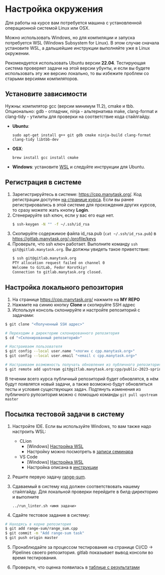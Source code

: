# Настройка окружения

Для работы на курсе вам потребуется машина с установленной операционной системой Linux или OSX.

Можно использовать Windows, но для компиляции и запуска потребуется WSL (Windows Subsystem for Linux). В этом случае сначала установите WSL, а дальшейшие инструкции выполняйте уже в Linux окружении.

Рекомендуется использовать Ubuntu версии **22.04**. Тестирующая система проверяет задачи на этой
версии убунты, и если вы будете использовать эту же версию локально, то вы избежите
проблем со старыми версиями компиляторов.

## Установите зависимости
  Нужны: компилятор gcc (версии минимум 11.2), cmake и tbb.
  Опционально: gdb - отладчик, ninja - альтернатива make, clang-format и clang-tidy - утилиты для проверки на соответствие кода стайлгайду.
   * **Ubuntu**:
        ```
        sudo apt-get install g++ git gdb cmake ninja-build clang-format clang-tidy libtbb-dev
        ```
   * **OSX**:
        ```
        brew install gcc install cmake
        ```
   * **Windows**: установите [WSL](https://learn.microsoft.com/en-us/windows/wsl/install) и следуйте инструкции для Ubuntu.

## Регистрация в системе

1. Зарегистрируйтесь в системе: https://cpp.manytask.org/. Код регистрации доступен [на странице курса](https://lk.yandexdataschool.ru/courses/2023-spring/7.1119-obuchenie-iazyku-cpp-chast-2/). Если вы ранее регистрировались в этой системе для прохождения других курсов, то сразу можете жать кнопку **Login**.
2. Сгенерируйте ssh ключ, если у вас его еще нет.
   ```bash
   $ ssh-keygen -N "" -f ~/.ssh/id_rsa
   ```
3. Скопируйте содержимое файла id_rsa.pub (`cat ~/.ssh/id_rsa.pub`) в https://gitlab.manytask.org/-/profile/keys
4. Проверьте, что ssh ключ работает. Выполните команду `ssh git@gitlab.manytask.org`. Вы должны увидеть такое приветствие:
   ```bash
   $ ssh git@gitlab.manytask.org
   PTY allocation request failed on channel 0
   Welcome to GitLab, Fedor Korotkiy!
   Connection to gitlab.manytask.org closed.
   ```

## Настройка локального репозитория
   1. На странице https://cpp.manytask.org/ нажмите на **MY REPO**
   2. Нажмите на синию кнопку **Clone** и скопируйте SSH адрес
   3. Используя консоль склонируйте и настройте репозиторий с задачами:
   ```bash
   $ git clone "<Полученный SSH адрес>"

   # Переходим в директорию склонированного репозитория
   $ cd "<Склонированный репозиторий>"

   # Настраиваем пользователя
   $ git config --local user.name "<логин с cpp.manytask.org>"
   $ git config --local user.email "<email с cpp.manytask.org>"

   # Настраиваем возможность получать обновления из публичного репозитория с задачами
   $ git remote add upstream git@gitlab.manytask.org:cpp/public-2023-spring.git
   ```

   В течении всего курса публичный репозиторий будет обновлятся, в нём будут появлятся новый задачи, а также возможно будут обновляться тесты и условия существующих задач. Подтянуть изменения из публичного рупозитория можно с помощью команды `git pull upstream master` 

## Посылка тестовой задачи в систему

1. Настройте IDE. Если вы используйте Windows, то вам также надо настроить WSL:
   * CLion
      - \[Windows\] [Настройка WSL](https://www.jetbrains.com/help/clion/how-to-use-wsl-development-environment-in-clion.html)
      - Настройку можно посмотреть в [записи семинара](https://disk.yandex.ru/i/8waWBV-L-FOKOw)
   * VS Code
      - \[Windows\] [Настройка WSL](https://code.visualstudio.com/docs/cpp/config-wsl)
      - Настройка описана в [инструкции](https://docs.google.com/document/d/1K0t05Bmqb3he3gW4ORQXfkVfFouS4FRT)

2. Решите первую задачу [range-sum](../range-sum).

3. Сдаваемый в систему код должен соответствовать нашему стайлгайду. Для локальной проверки перейдите в билд-директорию и выполните
    ```(bash)
    ../run_linter.sh <имя задачи>
    ```

4. Сдайте тестовое задание в систему:
```bash
# Находясь в корне репозитория
$ git add range-sum/range_sum.cpp
$ git commit -m "Add range-sum task"
$ git push origin master
```

5. Пронаблюдайте за процессом тестирования на странице CI/CD -> Pipelines своего репозитория. gitlab показывает вывод консоли во время тестирования.

6. Проверьте, что оценка появилась в [таблице с результатами](https://docs.google.com/spreadsheets/d/1c-55ssZXu7MsmvFflVEdIJ6JmKBfAwotOjB0PL2f5KI)
